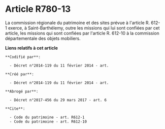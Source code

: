 # Article R780-13

La commission régionale du patrimoine et des sites prévue à l'article R. 612-1 exerce, à Saint-Barthélemy, outre les missions
qui lui sont confiées par cet article, les missions qui sont confiées par l'article R. 612-10 à la commission départementale
des objets mobiliers.

**Liens relatifs à cet article**

	**Codifié par**:

	  - Décret n°2014-119 du 11 février 2014 - art.

	**Créé par**:

	  - Décret n°2014-119 du 11 février 2014 - art.

	**Abrogé par**:

	  - Décret n°2017-456 du 29 mars 2017 - art. 6

	**Cite**:

	  - Code du patrimoine - art. R612-1
	  - Code du patrimoine - art. R612-10

